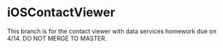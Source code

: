 iOSContactViewer
================
This branch is for the contact viewer with data services homework due on 4/14. DO NOT MERGE TO MASTER.
